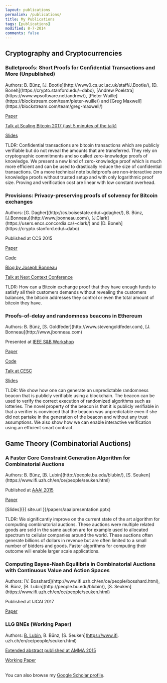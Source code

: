 ```yaml
---
layout: publications
permalink: /publications/
title: My Publications
tags: [publications]
modified: 8-7-2014
comments: false
---
```


<h2>Cryptography and Cryptocurrencies</h2>
<h3>Bulletproofs: Short Proofs for
Confidential Transactions and More (Unpublished)</h3>
Authors: B. Bünz, [J. Bootle](http://www0.cs.ucl.ac.uk/staff/J.Bootle/), [D. Boneh](https://crypto.stanford.edu/~dabo), [Andrew Poelstra](https://www.wpsoftware.net/andrew/), [Pieter Wuille](https://blockstream.com/team/pieter-wuille/) and [Greg Maxwell](https://blockstream.com/team/greg-maxwell/)

[Paper](https://eprint.iacr.org/2017/1066.pdf)

[Talk at Scaling Bitcoin 2017 (last 5 minutes of the talk)](https://youtu.be/LDF8bOEqXt4?t=10570)

[Slides](https://scalingbitcoin.org/stanford2017/Day1/stateofcrypto.pdf)

TLDR: Confidential transactions are bitcoin transactions which are publicly verifiable but do not reveal the amounts that are transferred. They rely on cryptographic commitments and so called zero-knowledge proofs of knowledge. We present a new kind of zero-knowledge proof which is much more efficient and can be used to drastically reduce the size of confidential transactions. On a more technical note bulletproofs are non-interactive zero knowledge proofs without trusted setup and
with only logarithmic proof size. Proving and verification cost are linear with low constant overhead.

<h3>Provisions: Privacy-preserving proofs of solvency for Bitcoin exchanges</h3>
Authors: [G. Dagher](http://cs.boisestate.edu/~gdagher/), B. Bünz, [J.Bonneau](http://www.jbonneau.com/), [J.Clark](https://users.encs.concordia.ca/~clark/) and [D. Boneh](https://crypto.stanford.edu/~dabo)

Published at CCS 2015

[Paper](https://eprint.iacr.org/2015/1008.pdf)

[Code](https://github.com/bbuenz/provisions)

[Blog by Joseph Bonneau](https://freedom-to-tinker.com/2015/10/26/provisions-how-bitcoin-exchanges-can-prove-their-solvency/)

[Talk at Next Context Conference](https://youtu.be/-zku26GNCa4?t=28m52s)

TLDR: How can a Bitcoin exchange proof that they have enough funds to satisfy all their customers demands without revealing the customers balances, the bitcoin addresses they control or even the total amount of bitcoin they have.

<h3>Proofs-of-delay and randomness beacons in Ethereum</h3>
Authors: B. Bünz, [S. Goldfeder](http://www.stevengoldfeder.com), [J. Bonneau](http://www.jbonneau.com)

Presented at [IEEE S&B Workshop](http://prosecco.gforge.inria.fr/ieee-blockchain2016)

[Paper](http://www.jbonneau.com/doc/BGB17-IEEESB-proof_of_delay_ethereum.pdf)

[Code](https://github.com/bbuenz/VerifiableBeacon)

[Talk at CESC](https://www.youtube.com/watch?v=kK4qN2K44Ms)

[Slides](https://drive.google.com/file/d/0B5PcPC6ZC_Gyb3V6NnRMZ2VZMFU/view)

TLDR: We show how one can generate an unpredictable randomness beacon that is publicly verifiable using a blockchain. The beacon can be used to verify the correct execution of randomized algorithms such as lotteries. The novel property of the beacon is that it is publicly verifiable in that a verifier is convinced that the beacon was unpredictable even if she did not partake in the generation of the beacon and without any trust assumptions. We also show how we can enable interactive verification using an efficient smart contract.

<h2>Game Theory (Combinatorial Auctions)</h2>
<h3>A Faster Core Constraint Generation Algorithm for Combinatorial Auctions</h3>
Authors: B. Bünz, [B. Lubin](http://people.bu.edu/blubin/), [S. Seuken](https://www.ifi.uzh.ch/en/ce/people/seuken.html)

Published at [AAAI 2015](www.aaai.org)

[Paper](https://aaai.org/ocs/index.php/AAAI/AAAI15/paper/view/10033/9376)

[Slides]({{ site.url }}/papers/aaaipresentation.pptx)

TLDR: We significantly improve on the current state of the art algorithm for computing combinatorial auctions. These auctions were multiple related goods are sold in the same auction are for example used to allocated spectrum to cellular companies around the world. These auctions often generate billions of dollars in revenue but are often limited to a small number of bidders and goods. Faster algorithms for computing their outcome will enable larger scale applications.
<h3>Computing Bayes-Nash Equilibria in Combinatorial Auctions with Continuous Value and Action Spaces</h3>
Authors: [V. Bosshard](http://www.ifi.uzh.ch/en/ce/people/bosshard.html), B. Bünz, [B. Lubin](http://people.bu.edu/blubin/), [S. Seuken](https://www.ifi.uzh.ch/en/ce/people/seuken.html)

Published at IJCAI 2017

[Paper](https://www.ijcai.org/proceedings/2017/18)

<h3>LLG BNEs (Working Paper)</h3>

Authors: [B. Lubin](http://people.bu.edu/blubin/), B. Bünz, [S. Seuken](https://www.ifi.    uzh.ch/en/ce/people/seuken.html)

[Extended abstract published at AMMA 2015](http://eudl.eu/proceedings/AMMA/2015)

[Working Paper](http://www.ifi.uzh.ch/ce/publications/Fairness_and_Incentives.pdf)

<br>
You can also browse my <a href="http://scholar.google.es/citations?user={{ site.owner.google_scholar }}" target="_blank">Google Scholar profile</a>.
